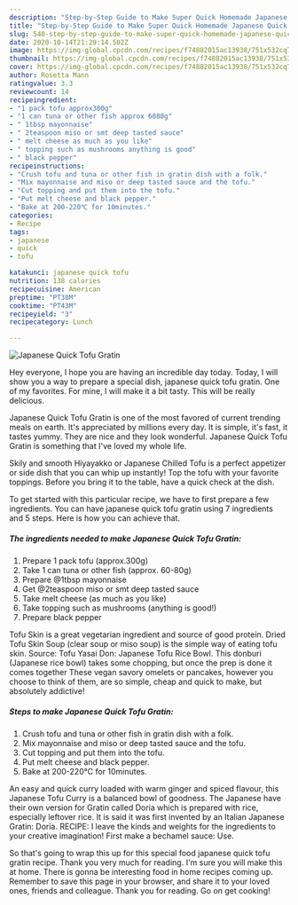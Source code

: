 ```yaml
---
description: "Step-by-Step Guide to Make Super Quick Homemade Japanese Quick Tofu Gratin"
title: "Step-by-Step Guide to Make Super Quick Homemade Japanese Quick Tofu Gratin"
slug: 540-step-by-step-guide-to-make-super-quick-homemade-japanese-quick-tofu-gratin
date: 2020-10-14T21:29:14.502Z
image: https://img-global.cpcdn.com/recipes/f74882015ac13938/751x532cq70/japanese-quick-tofu-gratin-recipe-main-photo.jpg
thumbnail: https://img-global.cpcdn.com/recipes/f74882015ac13938/751x532cq70/japanese-quick-tofu-gratin-recipe-main-photo.jpg
cover: https://img-global.cpcdn.com/recipes/f74882015ac13938/751x532cq70/japanese-quick-tofu-gratin-recipe-main-photo.jpg
author: Rosetta Mann
ratingvalue: 3.3
reviewcount: 14
recipeingredient:
- "1 pack tofu approx300g"
- "1 can tuna or other fish approx 6080g"
- " 1tbsp mayonnaise"
- " 2teaspoon miso or smt deep tasted sauce"
- " melt cheese as much as you like"
- " topping such as mushrooms anything is good"
- " black pepper"
recipeinstructions:
- "Crush tofu and tuna or other fish in gratin dish with a folk."
- "Mix mayonnaise and miso or deep tasted sauce and the tofu."
- "Cut topping and put them into the tofu."
- "Put melt cheese and black pepper."
- "Bake at 200-220℃ for 10minutes."
categories:
- Recipe
tags:
- japanese
- quick
- tofu

katakunci: japanese quick tofu 
nutrition: 138 calories
recipecuisine: American
preptime: "PT38M"
cooktime: "PT43M"
recipeyield: "3"
recipecategory: Lunch

---
```



![Japanese Quick Tofu Gratin](https://img-global.cpcdn.com/recipes/f74882015ac13938/751x532cq70/japanese-quick-tofu-gratin-recipe-main-photo.jpg)

Hey everyone, I hope you are having an incredible day today. Today, I will show you a way to prepare a special dish, japanese quick tofu gratin. One of my favorites. For mine, I will make it a bit tasty. This will be really delicious.

Japanese Quick Tofu Gratin is one of the most favored of current trending meals on earth. It's appreciated by millions every day. It is simple, it's fast, it tastes yummy. They are nice and they look wonderful. Japanese Quick Tofu Gratin is something that I've loved my whole life.

Skily and smooth Hiyayakko or Japanese Chilled Tofu is a perfect appetizer or side dish that you can whip up instantly! Top the tofu with your favorite toppings. Before you bring it to the table, have a quick check at the dish.


To get started with this particular recipe, we have to first prepare a few ingredients. You can have japanese quick tofu gratin using 7 ingredients and 5 steps. Here is how you can achieve that.

<!--inarticleads1-->

##### The ingredients needed to make Japanese Quick Tofu Gratin:

1. Prepare 1 pack tofu (approx.300g)
1. Take 1 can tuna or other fish (approx. 60-80g)
1. Prepare  @1tbsp mayonnaise
1. Get  @2teaspoon miso or smt deep tasted sauce
1. Take  melt cheese (as much as you like)
1. Take  topping such as mushrooms (anything is good!)
1. Prepare  black pepper


Tofu Skin is a great vegetarian ingredient and source of good protein. Dried Tofu Skin Soup (clear soup or miso soup) is the simple way of eating tofu skin. Source: Tofu Yasai Don: Japanese Tofu Rice Bowl. This donburi (Japanese rice bowl) takes some chopping, but once the prep is done it comes together These vegan savory omelets or pancakes, however you choose to think of them, are so simple, cheap and quick to make, but absolutely addictive! 

<!--inarticleads2-->

##### Steps to make Japanese Quick Tofu Gratin:

1. Crush tofu and tuna or other fish in gratin dish with a folk.
1. Mix mayonnaise and miso or deep tasted sauce and the tofu.
1. Cut topping and put them into the tofu.
1. Put melt cheese and black pepper.
1. Bake at 200-220℃ for 10minutes.


An easy and quick curry loaded with warm ginger and spiced flavour, this Japanese Tofu Curry is a balanced bowl of goodness. The Japanese have their own version for Gratin called Doria which is prepared with rice, especially leftover rice. It is said it was first invented by an Italian Japanese Gratin: Doria. RECIPE: I leave the kinds and weights for the ingredients to your creative imagination! First make a bechamel sauce: Use. 

So that's going to wrap this up for this special food japanese quick tofu gratin recipe. Thank you very much for reading. I'm sure you will make this at home. There is gonna be interesting food in home recipes coming up. Remember to save this page in your browser, and share it to your loved ones, friends and colleague. Thank you for reading. Go on get cooking!
